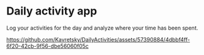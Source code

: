 # Daily activity app
Log your activities for the day and analyze where your time has been spent.



https://github.com/Kavretsky/DailyActivities/assets/57390884/4dbbf4ff-6f20-42cb-9f56-dbe56060f05c

